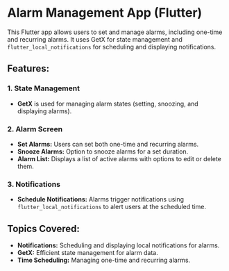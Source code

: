 # Alarm Management App (Flutter)

This Flutter app allows users to set and manage alarms, including one-time and recurring alarms. It uses GetX for state management and `flutter_local_notifications` for scheduling and displaying notifications.

## Features:

### 1. **State Management**
- **GetX** is used for managing alarm states (setting, snoozing, and displaying alarms).

### 2. **Alarm Screen**
- **Set Alarms:** Users can set both one-time and recurring alarms.
- **Snooze Alarms:** Option to snooze alarms for a set duration.
- **Alarm List:** Displays a list of active alarms with options to edit or delete them.

### 3. **Notifications**
- **Schedule Notifications:** Alarms trigger notifications using `flutter_local_notifications` to alert users at the scheduled time.

## Topics Covered:
- **Notifications:** Scheduling and displaying local notifications for alarms.
- **GetX:** Efficient state management for alarm data.
- **Time Scheduling:** Managing one-time and recurring alarms.